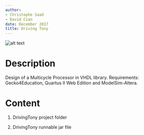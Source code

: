 ```yaml
---
author:
- Christophe Saad
- David Cian
date: December 2017
title: Driving Tony
---
```


![alt text](https://raw.githubusercontent.com/username/projectname/branch/path/to/img.png)

Description
===========

Design of a Multicycle Processor in VHDL
library. 
Requirements: Gecko4Education, Quartus II Web Edition and ModelSim-Altera.

Content
=======

1.  DrivingTony project folder

2.  DrivingTony runnable jar file
